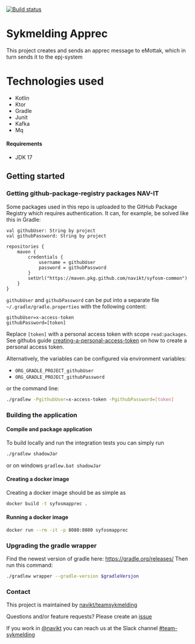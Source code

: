 [![Build status](https://github.com/navikt/syfosmapprec/workflows/Deploy%20to%20dev%20and%20prod/badge.svg)](https://github.com/navikt/syfosmapprec/workflows/Deploy%20to%20dev%20and%20prod/badge.svg)

# Sykmelding Apprec
This project creates and sends an apprec message to eMottak, which in turn sends it to the epj-system


# Technologies used
* Kotlin
* Ktor
* Gradle
* Junit
* Kafka
* Mq

#### Requirements

* JDK 17

## Getting started
### Getting github-package-registry packages NAV-IT
Some packages used in this repo is uploaded to the GitHub Package Registry which requires authentication. It can, for example, be solved like this in Gradle:
```
val githubUser: String by project
val githubPassword: String by project

repositories {
    maven {
        credentials {
            username = githubUser
            password = githubPassword
        }
        setUrl("https://maven.pkg.github.com/navikt/syfosm-common")
    }
}
```
`githubUser` and `githubPassword` can be put into a separate file `~/.gradle/gradle.properties` with the following content:
   
```                                                     
githubUser=x-access-token
githubPassword=[token]
```

Replace `[token]` with a personal access token with scope `read:packages`.
See githubs guide [creating-a-personal-access-token](https://docs.github.com/en/authentication/keeping-your-account-and-data-secure/creating-a-personal-access-token) on
how to create a personal access token.

Alternatively, the variables can be configured via environment variables:

* `ORG_GRADLE_PROJECT_githubUser`
* `ORG_GRADLE_PROJECT_githubPassword`

or the command line:

``` bash
./gradlew -PgithubUser=x-access-token -PgithubPassword=[token]
```

### Building the application
#### Compile and package application
To build locally and run the integration tests you can simply run 
``` bash
./gradlew shadowJar
```
or  on windows 
`gradlew.bat shadowJar`

#### Creating a docker image
Creating a docker image should be as simple as 
``` bash
docker build -t syfosmapprec .
```

#### Running a docker image
``` bash
docker run --rm -it -p 8080:8080 syfosmapprec
```

### Upgrading the gradle wrapper
Find the newest version of gradle here: https://gradle.org/releases/ Then run this command:

``` bash
./gradlew wrapper --gradle-version $gradleVersjon
```

### Contact

This project is maintained by [navikt/teamsykmelding](CODEOWNERS)

Questions and/or feature requests? Please create an [issue](https://github.com/navikt/syfosmapprec/issues)

If you work in [@navikt](https://github.com/navikt) you can reach us at the Slack
channel [#team-sykmelding](https://nav-it.slack.com/archives/CMA3XV997)
